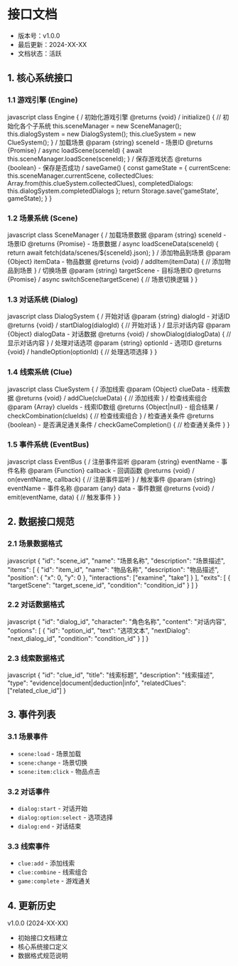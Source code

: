 # 接口文档
- 版本号：v1.0.0
- 最后更新：2024-XX-XX
- 文档状态：活跃

## 1. 核心系统接口

### 1.1 游戏引擎 (Engine)
javascript
class Engine {
/
初始化游戏引擎
@returns {void}
/
initialize() {
// 初始化各个子系统
this.sceneManager = new SceneManager();
this.dialogSystem = new DialogSystem();
this.clueSystem = new ClueSystem();
}
/
加载场景
@param {string} sceneId - 场景ID
@returns {Promise<void>}
/
async loadScene(sceneId) {
await this.sceneManager.loadScene(sceneId);
}
/
保存游戏状态
@returns {boolean} - 保存是否成功
/
saveGame() {
const gameState = {
currentScene: this.sceneManager.currentScene,
collectedClues: Array.from(this.clueSystem.collectedClues),
completedDialogs: this.dialogSystem.completedDialogs
};
return Storage.save('gameState', gameState);
}
}

### 1.2 场景系统 (Scene)
javascript
class SceneManager {
/
加载场景数据
@param {string} sceneId - 场景ID
@returns {Promise<Object>} - 场景数据
/
async loadSceneData(sceneId) {
return await fetch(data/scenes/${sceneId}.json);
}
/
添加物品到场景
@param {Object} itemData - 物品数据
@returns {void}
/
addItem(itemData) {
// 添加物品到场景
}
/
切换场景
@param {string} targetScene - 目标场景ID
@returns {Promise<void>}
/
async switchScene(targetScene) {
// 场景切换逻辑
}
}

### 1.3 对话系统 (Dialog)
javascript
class DialogSystem {
/
开始对话
@param {string} dialogId - 对话ID
@returns {void}
/
startDialog(dialogId) {
// 开始对话
}
/
显示对话内容
@param {Object} dialogData - 对话数据
@returns {void}
/
showDialog(dialogData) {
// 显示对话内容
}
/
处理对话选项
@param {string} optionId - 选项ID
@returns {void}
/
handleOption(optionId) {
// 处理选项选择
}
}

### 1.4 线索系统 (Clue)
javascript
class ClueSystem {
/
添加线索
@param {Object} clueData - 线索数据
@returns {void}
/
addClue(clueData) {
// 添加线索
}
/
检查线索组合
@param {Array<string>} clueIds - 线索ID数组
@returns {Object|null} - 组合结果
/
checkCombination(clueIds) {
// 检查线索组合
}
/
检查通关条件
@returns {boolean} - 是否满足通关条件
/
checkGameCompletion() {
// 检查通关条件
}
}

### 1.5 事件系统 (EventBus)
javascript
class EventBus {
/
注册事件监听
@param {string} eventName - 事件名称
@param {Function} callback - 回调函数
@returns {void}
/
on(eventName, callback) {
// 注册事件监听
}
/
触发事件
@param {string} eventName - 事件名称
@param {any} data - 事件数据
@returns {void}
/
emit(eventName, data) {
// 触发事件
}
}

## 2. 数据接口规范

### 2.1 场景数据格式
javascript
{
"id": "scene_id",
"name": "场景名称",
"description": "场景描述",
"items": [
{
"id": "item_id",
"name": "物品名称",
"description": "物品描述",
"position": { "x": 0, "y": 0 },
"interactions": ["examine", "take"]
}
],
"exits": [
{
"targetScene": "target_scene_id",
"condition": "condition_id"
}
]
}

### 2.2 对话数据格式
javascript
{
"id": "dialog_id",
"character": "角色名称",
"content": "对话内容",
"options": [
{
"id": "option_id",
"text": "选项文本",
"nextDialog": "next_dialog_id",
"condition": "condition_id"
}
]
}

### 2.3 线索数据格式
javascript
{
"id": "clue_id",
"title": "线索标题",
"description": "线索描述",
"type": "evidence|document|deduction|info",
"relatedClues": ["related_clue_id"]
}

## 3. 事件列表

### 3.1 场景事件
- `scene:load` - 场景加载
- `scene:change` - 场景切换
- `scene:item:click` - 物品点击

### 3.2 对话事件
- `dialog:start` - 对话开始
- `dialog:option:select` - 选项选择
- `dialog:end` - 对话结束

### 3.3 线索事件
- `clue:add` - 添加线索
- `clue:combine` - 线索组合
- `game:complete` - 游戏通关

## 4. 更新历史
v1.0.0 (2024-XX-XX)
- 初始接口文档建立
- 核心系统接口定义
- 数据格式规范说明
